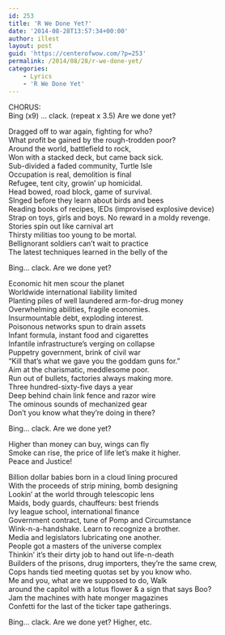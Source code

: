 ```yaml
---
id: 253
title: 'R We Done Yet?'
date: '2014-08-28T13:57:34+00:00'
author: illest
layout: post
guid: 'https://centerofwow.com/?p=253'
permalink: /2014/08/28/r-we-done-yet/
categories:
    - Lyrics
    - 'R We Done Yet'
---
```


CHORUS:  
Bing (x9) … clack. (repeat x 3.5) Are we done yet?

Dragged off to war again, fighting for who?  
What profit be gained by the rough-trodden poor?  
Around the world, battlefield to rock,  
Won with a stacked deck, but came back sick.  
Sub-divided a faded community, Turtle Isle  
Occupation is real, demolition is final  
Refugee, tent city, growin’ up homicidal.  
Head bowed, road block, game of survival.  
SInged before they learn about birds and bees  
Reading books of recipes, IEDs (improvised explosive device)  
Strap on toys, girls and boys. No reward in a moldy revenge.  
Stories spin out like carnival art  
Thirsty militias too young to be mortal.  
Bellignorant soldiers can’t wait to practice  
The latest techniques learned in the belly of the

Bing… clack. Are we done yet?

Economic hit men scour the planet  
Worldwide international liability limited  
Planting piles of well laundered arm-for-drug money  
Overwhelming abilities, fragile economies.  
Insurmountable debt, exploding interest.  
Poisonous networks spun to drain assets  
Infant formula, instant food and cigarettes  
Infantile infrastructure’s verging on collapse  
Puppetry government, brink of civil war  
“Kill that’s what we gave you the goddam guns for.”  
Aim at the charismatic, meddlesome poor.  
Run out of bullets, factories always making more.  
Three hundred-sixty-five days a year  
Deep behind chain link fence and razor wire  
The ominous sounds of mechanized gear  
Don’t you know what they’re doing in there?

Bing… clack. Are we done yet?

Higher than money can buy, wings can fly  
Smoke can rise, the price of life let’s make it higher.  
Peace and Justice!

Billion dollar babies born in a cloud lining procured  
With the proceeds of strip mining, bomb designing  
Lookin’ at the world through telescopic lens  
Maids, body guards, chauffeurs: best friends  
Ivy league school, international finance  
Government contract, tune of Pomp and Circumstance  
Wink-n-a-handshake. Learn to recognize a brother.  
Media and legislators lubricating one another.  
People got a masters of the universe complex  
Thinkin’ it’s their dirty job to hand out life-n-death  
Builders of the prisons, drug importers, they’re the same crew,  
Cops hands tied meeting quotas set by you know who.  
Me and you, what are we supposed to do, Walk  
around the capitol with a lotus flower &amp; a sign that says Boo?  
Jam the machines with hate monger magazines  
Confetti for the last of the ticker tape gatherings.

Bing… clack. Are we done yet? Higher, etc.